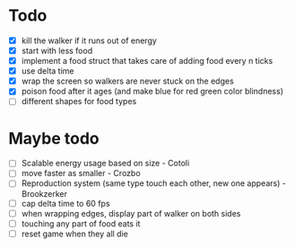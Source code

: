 # Todo

* [x] kill the walker if it runs out of energy
* [x] start with less food
* [x] implement a food struct that takes care of adding food every n ticks
* [x] use delta time
* [x] wrap the screen so walkers are never stuck on the edges
* [x] poison food after it ages (and make blue for red green color blindness)
* [ ] different shapes for food types

# Maybe todo

* [ ] Scalable energy usage based on size - Cotoli
* [ ] move faster as smaller - Crozbo
* [ ] Reproduction system (same type touch each other, new one appears) - Brookzerker
* [ ] cap delta time to 60 fps
* [ ] when wrapping edges, display part of walker on both sides
* [ ] touching any part of food eats it
* [ ] reset game when they all die